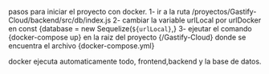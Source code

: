 pasos para iniciar el proyecto con docker.
    1- ir a la ruta /proyectos/Gastify-Cloud/backend/src/db/index.js
    2- cambiar la variable urlLocal por urlDocker en const {database = new Sequelize(`${urlLocal}`,}
    3- ejeutar el comando {docker-compose up} en la raiz del proyecto {/Gastify-Cloud} donde se       encuentra el archivo {docker-compose.yml}

 docker ejecuta automaticamente todo, frontend,backend y la base de datos.    